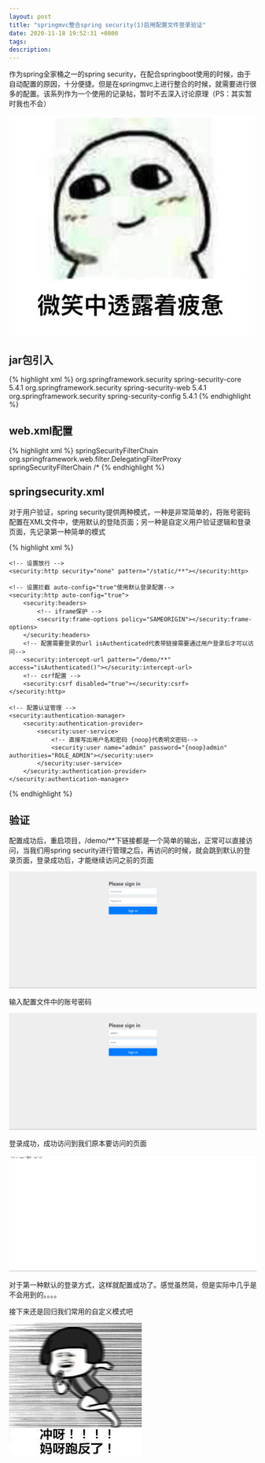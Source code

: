 ```yaml
---
layout: post
title: "springmvc整合spring security(1)启用配置文件登录验证"
date: 2020-11-18 19:52:31 +0800
tags: 
description: 
---
```


作为spring全家桶之一的spring security，在配合springboot使用的时候，由于自动配置的原因，十分便捷。但是在springmvc上进行整合的时候，就需要进行很多的配置。该系列作为一个使用的记录帖，暂时不去深入讨论原理（PS：其实暂时我也不会）

![](/images/2020-11-18-1.jpg)

## jar包引入

{% highlight xml %}
<dependency>
  <groupId>org.springframework.security</groupId>
  <artifactId>spring-security-core</artifactId>
  <version>5.4.1</version>
</dependency>
<dependency>
  <groupId>org.springframework.security</groupId>
  <artifactId>spring-security-web</artifactId>
  <version>5.4.1</version>
</dependency>
<dependency>
  <groupId>org.springframework.security</groupId>
  <artifactId>spring-security-config</artifactId>
  <version>5.4.1</version>
</dependency>
{% endhighlight %}

## web.xml配置

{% highlight xml %}
<filter>
	<filter-name>springSecurityFilterChain</filter-name>
	<filter-class>org.springframework.web.filter.DelegatingFilterProxy</filter-class>
</filter>
<filter-mapping>
	<filter-name>springSecurityFilterChain</filter-name>
	<url-pattern>/*</url-pattern>
</filter-mapping>
{% endhighlight %}

## springsecurity.xml

对于用户验证，spring security提供两种模式，一种是非常简单的，将账号密码配置在XML文件中，使用默认的登陆页面；另一种是自定义用户验证逻辑和登录页面，先记录第一种简单的模式

{% highlight xml %}
<?xml version="1.0" encoding="UTF-8"?>
<beans xmlns="http://www.springframework.org/schema/beans"
       xmlns:security="http://www.springframework.org/schema/security"
       xmlns:xsi="http://www.w3.org/2001/XMLSchema-instance"
       xsi:schemaLocation="http://www.springframework.org/schema/beans
        http://www.springframework.org/schema/beans/spring-beans-3.0.xsd
        http://www.springframework.org/schema/security
        http://www.springframework.org/schema/security/spring-security.xsd">

    <!-- 设置放行 -->
    <security:http security="none" pattern="/static/**"></security:http>

    <!-- 设置拦截 auto-config="true"使用默认登录配置-->
    <security:http auto-config="true">
        <security:headers>
            <!-- iframe保护 -->
            <security:frame-options policy="SAMEORIGIN"></security:frame-options>
        </security:headers>
        <!-- 配置需要登录的url isAuthenticated代表带链接需要通过用户登录后才可以访问-->
        <security:intercept-url pattern="/demo/**" access="isAuthenticated()"></security:intercept-url>
        <!-- csrf配置 -->
        <security:csrf disabled="true"></security:csrf>
    </security:http>

    <!-- 配置认证管理 -->
    <security:authentication-manager>
        <security:authentication-provider>
            <security:user-service>
            	<!-- 直接写出用户名和密码 {noop}代表明文密码-->
                <security:user name="admin" password="{noop}admin" authorities="ROLE_ADMIN"></security:user>
            </security:user-service>
        </security:authentication-provider>
    </security:authentication-manager>
</beans>
{% endhighlight %}

## 验证

配置成功后，重启项目，/demo/**下链接都是一个简单的输出，正常可以直接访问，当我们用spring security进行管理之后，再访问的时候，就会跳到默认的登录页面，登录成功后，才能继续访问之前的页面

![](/images/2020-11-18-2.jpg)

输入配置文件中的账号密码

![](/images/2020-11-18-3.jpg)

登录成功，成功访问到我们原本要访问的页面

![](/images/2020-11-18-4.jpg)

对于第一种默认的登录方式，这样就配置成功了。感觉虽然简，但是实际中几乎是不会用到的。。。。

接下来还是回归我们常用的自定义模式吧

![](/images/2020-11-18-5.jpg)